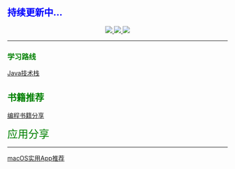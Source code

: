 ## 												<font color=blue>持续更新中...</font>

<center>
<a href="https://mp.weixin.qq.com/s/l6X7doO8dq81BIdBMsBsCA"><img border="0" src="https://img.shields.io/badge/公众号-我爱分享君-green"/></a><a href="https://lishaojie1993.gitee.io">     <img border="0" src="https://img.shields.io/badge/博客-睡到自然醒-red"/></a><a href="https://space.bilibili.com/476834809">     <img border="0" src="https://img.shields.io/badge/哔哩哔哩-爱喝牛奶的方雪冷少-9cf"/></a>
</center>



------

### <font color=green>学习路线</font>

[Java技术栈](https://lishaojie1993.gitee.io/demo/Spring.png)

## <font color=green>书籍推荐</font>

[编程书籍分享](https://mp.weixin.qq.com/s/KtjnR_5ePJvXzciydEyDNA)

<font color=green size=5>应用分享</font>

------

[macOS实用App推荐](https://mp.weixin.qq.com/s/hPqTcu-UjFG6yEeIbcSMGg)

